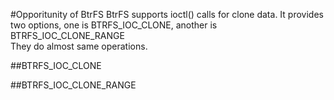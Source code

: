 #Opporitunity of BtrFS
BtrFS supports ioctl() calls for clone data.
It provides two options, one is BTRFS_IOC_CLONE,
another is BTRFS_IOC_CLONE_RANGE
<br>They do almost same operations. 

##BTRFS_IOC_CLONE


##BTRFS_IOC_CLONE_RANGE
